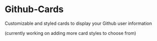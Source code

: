 # Github-Cards

Customizable and styled cards to display your Github user information

(currently working on adding more card styles to choose from)
